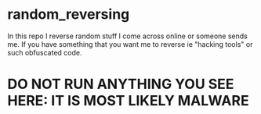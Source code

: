 # random_reversing
In this repo I reverse random stuff I come across online or someone sends me. If you have something that you want me to reverse ie "hacking tools" or such obfuscated code. 


# DO NOT RUN ANYTHING YOU SEE HERE: IT IS MOST LIKELY MALWARE
